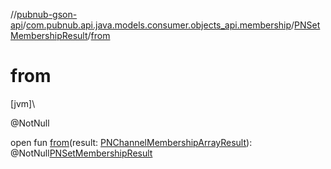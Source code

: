//[pubnub-gson-api](../../../index.md)/[com.pubnub.api.java.models.consumer.objects_api.membership](../index.md)/[PNSetMembershipResult](index.md)/[from](from.md)

# from

[jvm]\

@NotNull

open fun [from](from.md)(result: [PNChannelMembershipArrayResult](../../../../../pubnub-kotlin/pubnub-kotlin-api/pubnub-kotlin-api/com.pubnub.api.models.consumer.objects.membership/-p-n-channel-membership-array-result/index.md)): @NotNull[PNSetMembershipResult](index.md)
